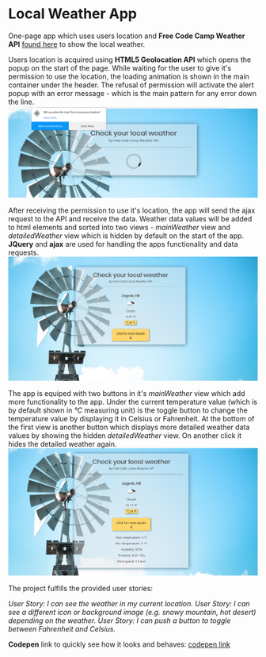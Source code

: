 # Local Weather App

One-page app which uses users location and **Free Code Camp Weather API** [found here](https://fcc-weather-api.glitch.me/) to show the local weather.

Users location is acquired using **HTML5 Geolocation API** which opens the popup on the start of the page.
While waiting for the user to give it's permission to use the location, the loading animation is shown in the main container under the header.
The refusal of permission will activate the alert popup with an error message - which is the main pattern for any error down the line.
![Screenshot](https://github.com/matijagalina/LocalWeather-FCC/blob/master/img/screenshot1.PNG)

After receiving the permission to use it's location, the app will send the ajax request to the API and receive the data.
Weather data values will be added to html elements and sorted into two views - *mainWeather* view and *detailedWeather* view which is hidden by default on the start of the app. **JQuery** and **ajax** are used for handling the apps functionality and data requests.
![Screenshot2](https://github.com/matijagalina/LocalWeather-FCC/blob/master/img/screenshot2.PNG)

The app is equiped with two buttons in it's *mainWeather* view which add more functionality to the app. Under the current temperature value (which is by default shown in *°C* measuring unit) is the toggle button to change the temperature value by displaying it in Celsius or Fahrenheit.
At the bottom of the first view is another button which displays more detailed weather data values by showing the hidden *detailedWeather* view. On another click it hides the detailed weather again.
![Screenshot3](https://github.com/matijagalina/LocalWeather-FCC/blob/master/img/screenshot3.PNG)

The project fulfills the provided user stories:

*User Story: I can see the weather in my current location.*
*User Story: I can see a different icon or background image (e.g. snowy mountain, hot desert) depending on the weather.*
*User Story: I can push a button to toggle between Fahrenheit and Celsius.*

**Codepen** link to quickly see how it looks and behaves: [codepen link](https://codepen.io/matijagalina/pen/YeWMXo)
